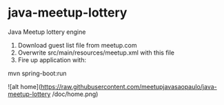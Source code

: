 # java-meetup-lottery
Java Meetup lottery engine 

1. Download guest list file from meetup.com
2. Overwrite src/main/resources/meetup.xml with this file
3. Fire up application with:

mvn spring-boot:run


![alt home](https://raw.githubusercontent.com/meetupjavasaopaulo/java-meetup-lottery
/doc/home.png)
